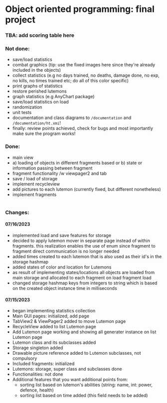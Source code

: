 # Object oriented programming: final project

### TBA: add scoring table here

### Not done:
- save/load statistics
- combat graphics (tip: use the fixed images here since they're already included in the objects)
- collect statistics (e.g no days trained, no deaths, damage done, no exp, no kills, no times trained etc; do all of this color specific)
- print graphs of statistics 
- restore perished lutemons
- graph statistics (e.g AnyChart package)
- save/load statistics on load
- randomization
- unit tests
- documentation and class diagrams to `/documentation` and `/documentation/ht.xmi`!
- finally: review points achieved, check for bugs and most importantly make sure the program works!
### Done: 
- main view
- a) loading of objects in different fragments based or b) state or information passing between fragment
- fragment functionality /w viewpager2 and tab
- save / load of storage
- implement recycleview
- add pictures to each lutemon (currently fixed, but different nonetheless)
- implement fragments
#
### Changes:
#### 07/16/2023
- implemented load and save features for storage 
- decided to apply lutemon mover in separate page instead of within fragments. this realization enables the use of enum 
since fragment to fragment direct communication is no longer needed 
- added times created to each lutemon that is also used as their id's in the storage hashmap
- added states of color and location for Lutemons
- as result of implementing states/locations all objects are loaded from main storage and allocated to each fragment on load fragment load
- changed storage hashmap keys from integers to string which is based on the created object instance time in milliseconds

#### 07/15/2023
- began implementing statistics collection
- Main GUI pages: initialized, add page
- TabView2 & ViewPager2 added to move Lutemon page
- RecycleView added to list Lutemon page
- Add Lutemon page working and showing all generater instance on list Lutemon page
- Lutemon class and its subclasses added
- Storage singleton added
- Drawable picture reference added to Lutemon subclasses, not compulsory
- Included fragments: initialized
- Lutemons: storage, super class and subclasses done
- Functionalities: not done
- Additional features that you want additional points from: 
    * sorting list based on lutemon's abilities (string: name, int: power, defence, health)
    * sorting list based on time added (this field needs to be added)